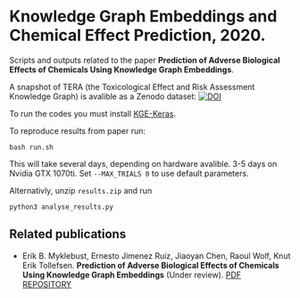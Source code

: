 # Knowledge Graph Embeddings and Chemical Effect Prediction, 2020. 

Scripts and outputs related to the paper **Prediction of Adverse Biological Effects of Chemicals Using Knowledge Graph Embeddings**. 

A snapshot of TERA (the Toxicological Effect and Risk Assessment Knowledge Graph) is avalible as a Zenodo dataset: [![DOI](https://zenodo.org/badge/DOI/10.5281/zenodo.4244313.svg)](https://doi.org/10.5281/zenodo.4244313)


To run the codes you must install [KGE-Keras](https://github.com/NIVA-Knowledge-Graph/KGE-Keras).

To reproduce results from paper run:
```
bash run.sh
```
This will take several days, depending on hardware avalible. 3-5 days on Nvidia GTX 1070ti. Set `--MAX_TRIALS 0` to use default parameters. 

Alternativly, unzip `results.zip` and run
```
python3 analyse_results.py
```

## Related publications

- Erik B. Myklebust, Ernesto Jimenez Ruiz, Jiaoyan Chen, Raoul Wolf, Knut Erik Tollefsen. **Prediction of Adverse Biological Effects of Chemicals Using Knowledge Graph Embeddings** (Under review). [PDF](http://www.semantic-web-journal.net/system/files/swj2658.pdf) [REPOSITORY](https://github.com/NIVA-Knowledge-Graph/KGs_and_Effect_Prediction_2020)
